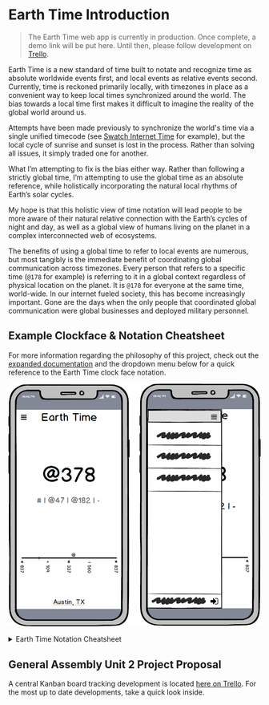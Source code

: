 # Earth Time Introduction

> The Earth Time web app is currently in production. Once complete, a demo link will be put here. Until then, please follow development on [Trello](https://trello.com/b/sU6SPRV5).

Earth Time is a new standard of time built to notate and recognize time as absolute worldwide events first, and local events as relative events second. Currently, time is reckoned primarily locally, with timezones in place as a convenient way to keep local times synchronized around the world. The bias towards a local time first makes it difficult to imagine the reality of the global world around us.

Attempts have been made previously to synchronize the world's time via a single unified timecode (see [Swatch Internet Time](https://en.wikipedia.org/wiki/Swatch_Internet_Time) for example), but the local cycle of sunrise and sunset is lost in the process. Rather than solving all issues, it simply traded one for another.

What I’m attempting to fix is the bias either way. Rather than following a strictly global time, I’m attempting to use the global time as an absolute reference, while holistically incorporating the natural local rhythms of Earth’s solar cycles.

My hope is that this holistic view of time notation will lead people to be more aware of their natural relative connection with the Earth’s cycles of night and day, as well as a global view of humans living on the planet in a complex interconnected web of ecosystems.

The benefits of using a global time to refer to local events are numerous, but most tangibly is the immediate benefit of coordinating global communication across timezones. Every person that refers to a specific time (`@178` for example) is referring to it in a global context regardless of physical location on the planet. It is `@178` for everyone at the same time, world-wide. In our internet fueled society, this has become increasingly important. Gone are the days when the only people that coordinated global communication were global businesses and deployed military personnel.

## Example Clockface & Notation Cheatsheet

For more information regarding the philosophy of this project, check out the [expanded documentation](.docs/original-documentation.md) and the dropdown menu below for a quick reference to the Earth Time clock face notation.

![Earth Time Clockface](docs/mockup.png)

<details>
<summary>Earth Time Notation Cheatsheet</summary>

Name | Notation | Example | Explanation
--- | --- | --- | ---
Global Time | `@` | `@045` or `@45` | The number of beats since midnight ETO
Day | `:` | `:005` or `:5` | The number of days after the SS containing day ETO
Year | `!` | `!2015` | The number of solar years since Christ’s birth ETO
Smaller Beat Denominations | `.` | `@045.27` or `@45.27` | Denotes infinitely smaller denominations of beats
Midnight | `*` | `*837` | The relative midnight (in beats) based on your location from ETO
Sunrise | `^` | `^109` | The relative sunrise (in beats) based on your location from ETO
Midday | `#` | `#337` | The relative midday (in beats) based on your location from ETO
Sunset | `-` | `-560` | The relative sunset (in beats) based on your location from ETO
Wake Time | `{` | `{123` | The global time you wake up
Bed Time | `}` | `}159` | The global time you go to bed
Southern Solstice | `ss` | `ss` = `:0` in `!2015` | The moment when the sun is at the most southern point in relation to Earth (represented in days). The first day of Winter in the northern hemisphere.
Mid-Southern Solstice | `mss` | `mss` = `:46` in `!2015` | The halfway point between the southern solstice and northward equinox (represented in days)
Northward Equinox | `ne` | `ne` = `:91` in `!2015` | When the sun is traveling northward and crosses the equator (represented in days) The first day of Spring in the northern hemisphere.
Mid-Northward Equinox | `mne` | `mne` = `:137` in `!2015` | The halfway point between the northward equinox and northern solstice (represented in days)
Northern Solstice | `ns` | `ms` = `:182` in `!2015` | The moment when the sun is at the most northern point in relation to Earth (represented in days) The first day of Summer in the northern hemisphere.
Mid-Northern Solstice | `mns` | `mns` = `:228` in `!2015` | The halfway point between the northern solstice and southward equinox (represented in days)
Southward Equinox | `se` | `se` = `:274` in `!2015` | When the sun is traveling southward and crosses the equator (represented in days) The first day of Autumn in the northern hemisphere.
Mid-Southward Equinox | `mse` | `mse` = `:319` in `!2015` | The halfway point between the southward equinox and southern solstice (represented in days)
Relative Time Mark | `\|` | `^\|@52\|`<br>`\|@20\|@`<br>`:\|:30\|`<br>`\|:19\|mss`<br>`@\|!1:15@32\|`<br>`:159\|:5\|` | 52 beats after sunrise<br>20 beats before current time<br>30 days after current day<br>19 days before mid-southern solstice<br>1 year, 15 days, 32 beats from now<br>5 days after my birthday (the 159th day)
Absolute Time | | `!2015:287@008` | Year: 2015<br>Day: 287<br>Beat: 008
Time Duration | `%` | `@53%`<br>`:16%`<br>`!12%`<br>`!27:157%` | 53 beats long<br>16 days long<br>12 years long<br>My current age

</details>

## General Assembly Unit 2 Project Proposal

A central Kanban board tracking development is located [here on Trello](https://trello.com/b/sU6SPRV5). For the most up to date developments, take a quick look inside.
